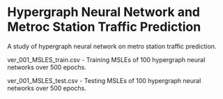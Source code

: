 # Hypergraph Neural Network and Metroc Station Traffic Prediction
A study of hypergraph neural network on metro station traffic prediction.

ver_001_MSLES_train.csv - Training MSLEs of 100 hypergraph neural networks over 500 epochs. 

ver_001_MSLES_test.csv - Testing MSLEs of 100 hypergraph neural networks over 500 epochs.
